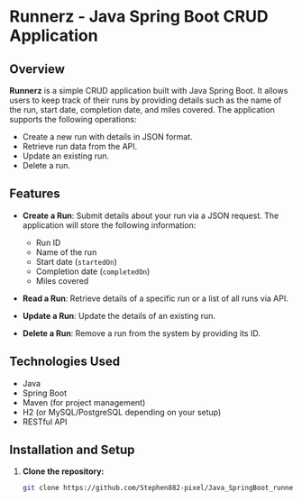 # Runnerz - Java Spring Boot CRUD Application

## Overview

**Runnerz** is a simple CRUD application built with Java Spring Boot. It allows users to keep track of their runs by providing details such as the name of the run, start date, completion date, and miles covered. The application supports the following operations:
- Create a new run with details in JSON format.
- Retrieve run data from the API.
- Update an existing run.
- Delete a run.

## Features

- **Create a Run**: Submit details about your run via a JSON request. The application will store the following information:
  - Run ID
  - Name of the run
  - Start date (`startedOn`)
  - Completion date (`completedOn`)
  - Miles covered
  
- **Read a Run**: Retrieve details of a specific run or a list of all runs via API.

- **Update a Run**: Update the details of an existing run.

- **Delete a Run**: Remove a run from the system by providing its ID.

## Technologies Used

- Java
- Spring Boot
- Maven (for project management)
- H2 (or MySQL/PostgreSQL depending on your setup)
- RESTful API

## Installation and Setup

1. **Clone the repository:**

   ```bash
   git clone https://github.com/Stephen882-pixel/Java_SpringBoot_runnerzApplication_API
